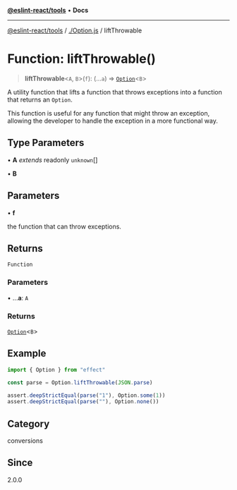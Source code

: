 [**@eslint-react/tools**](../../README.md) • **Docs**

***

[@eslint-react/tools](../../README.md) / [./Option.js](../README.md) / liftThrowable

# Function: liftThrowable()

> **liftThrowable**\<`A`, `B`\>(`f`): (...`a`) => [`Option`](../type-aliases/Option.md)\<`B`\>

A utility function that lifts a function that throws exceptions into a function that returns an `Option`.

This function is useful for any function that might throw an exception, allowing the developer to handle
the exception in a more functional way.

## Type Parameters

• **A** *extends* readonly `unknown`[]

• **B**

## Parameters

• **f**

the function that can throw exceptions.

## Returns

`Function`

### Parameters

• ...**a**: `A`

### Returns

[`Option`](../type-aliases/Option.md)\<`B`\>

## Example

```ts
import { Option } from "effect"

const parse = Option.liftThrowable(JSON.parse)

assert.deepStrictEqual(parse("1"), Option.some(1))
assert.deepStrictEqual(parse(""), Option.none())
```

## Category

conversions

## Since

2.0.0

